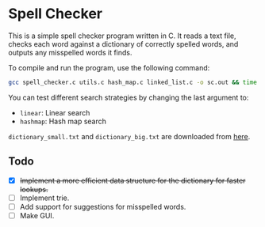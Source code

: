 # Spell Checker

This is a simple spell checker program written in C. It reads a text file, checks each word against a dictionary of correctly spelled words, and outputs any misspelled words it finds.

To compile and run the program, use the following command:

```bash
gcc spell_checker.c utils.c hash_map.c linked_list.c -o sc.out && time ./sc.out data/text_small.txt data/dictionary_small.txt linear
```

You can test different search strategies by changing the last argument to:

- `linear`: Linear search
- `hashmap`: Hash map search

`dictionary_small.txt` and `dictionary_big.txt` are downloaded from [here](https://github.com/dwyl/english-words).

## Todo

- [x] ~~Implement a more efficient data structure for the dictionary for faster lookups.~~
- [ ] Implement trie.
- [ ] Add support for suggestions for misspelled words.
- [ ] Make GUI.

